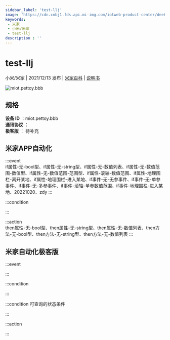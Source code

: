 ```yaml
---
sidebar_label: 'test-llj'
image: 'https://cdn.cnbj1.fds.api.mi-img.com/iotweb-product-center/dee64dc86929b7de94aa464b2c7ffd8f_1639118177336.png?GalaxyAccessKeyId=AKVGLQWBOVIRQ3XLEW&Expires=9223372036854775807&Signature=3Pey7qYfHDSAtD3oSqgfduY2Z54='
keywords: 
 - 米家
 - 小米/米家
 - test-llj
description : ''
---
```

# test-llj

小米/米家 | 2021/12/13 发布 | [米家百科](https://home.mi.com/webapp/content/baike/product/index.html?model=miot.pettoy.bbb) | [说明书](https://home.mi.com/views/introduction.html?model=miot.pettoy.bbb&region=cn)

![miot.pettoy.bbb](https://cdn.cnbj1.fds.api.mi-img.com/iotweb-product-center/dee64dc86929b7de94aa464b2c7ffd8f_1639118177336.png?GalaxyAccessKeyId=AKVGLQWBOVIRQ3XLEW&Expires=9223372036854775807&Signature=3Pey7qYfHDSAtD3oSqgfduY2Z54=)

## 规格  
> 
**设备 ID** ：miot.pettoy.bbb  
**通讯协议** ：  
**极客版**  ： 待补充 


## 米家APP自动化  

:::event  
if属性-无-bool型、if属性-无-string型、if属性-无-数值列表、if属性-无-数值范围-数值型、if属性-无-数值范围-范围型、if属性-滚轴-数值范围、if属性-地理围栏-离开某地、if属性-地理围栏-进入某地、if事件-无-无参事件、if事件-无-单参事件、if事件-无-多参事件、if事件-滚轴-单参数值范围、if事件-地理围栏-进入某地、20221020、zdy
:::

:::condition  

:::

:::action   
then属性-无-bool型、then属性-无-string型、then属性-无-数值列表、then方法-无-bool型、then方法-无-string型、then方法-无-数值列表
:::

## 米家自动化极客版  

:::event  

:::

:::condition  

:::

:::condition 可查询的状态条件  

:::

:::action  

:::

        
